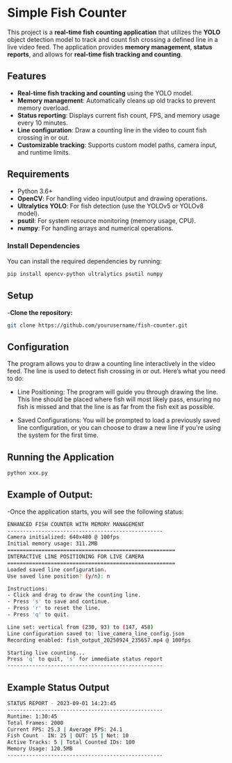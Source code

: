 # Simple Fish Counter

This project is a **real-time fish counting application** that utilizes the **YOLO** object detection model to track and count fish crossing a defined line in a live video feed. The application provides **memory management**, **status reports**, and allows for **real-time fish tracking and counting**.

## Features

- **Real-time fish tracking and counting** using the YOLO model.
- **Memory management**: Automatically cleans up old tracks to prevent memory overload.
- **Status reporting**: Displays current fish count, FPS, and memory usage every 10 minutes.
- **Line configuration**: Draw a counting line in the video to count fish crossing in or out.
- **Customizable tracking**: Supports custom model paths, camera input, and runtime limits.

## Requirements

- Python 3.6+
- **OpenCV**: For handling video input/output and drawing operations.
- **Ultralytics YOLO**: For fish detection (use the YOLOv5 or YOLOv8 model).
- **psutil**: For system resource monitoring (memory usage, CPU).
- **numpy**: For handling arrays and numerical operations.

### Install Dependencies

You can install the required dependencies by running:

```bash
pip install opencv-python ultralytics psutil numpy
```

## Setup
-**Clone the repository:**
```bash
git clone https://github.com/yourusername/fish-counter.git
```

## Configuration
The program allows you to draw a counting line interactively in the video feed. The line is used to detect fish crossing in or out. Here’s what you need to do:

- Line Positioning: The program will guide you through drawing the line. This line should be placed where fish will most likely pass, ensuring no fish is missed and that the line is as far from the fish exit as possible.

- Saved Configurations: You will be prompted to load a previously saved line configuration, or you can choose to draw a new line if you're using the system for the first time.
## Running the Application
```bash
python xxx.py
```
## Example of Output:
-Once the application starts, you will see the following status:
```bash
ENHANCED FISH COUNTER WITH MEMORY MANAGEMENT
--------------------------------------------------
Camera initialized: 640x480 @ 100fps
Initial memory usage: 311.2MB
======================================================
INTERACTIVE LINE POSITIONING FOR LIVE CAMERA
======================================================
Loaded saved line configuration.
Use saved line position? (y/n): n

Instructions:
- Click and drag to draw the counting line.
- Press 's' to save and continue.
- Press 'r' to reset the line.
- Press 'q' to quit.

Line set: vertical from (230, 93) to (147, 458)
Line configuration saved to: live_camera_line_config.json
Recording enabled: fish_output_20250924_235657.mp4 @ 100fps

Starting live counting...
Press 'q' to quit, 's' for immediate status report
--------------------------------------------------
```
## Example Status Output
```bash
STATUS REPORT - 2023-09-01 14:23:45
--------------------------------------------------
Runtime: 1:30:45
Total Frames: 2000
Current FPS: 25.3 | Average FPS: 24.1
Fish Count - IN: 25 | OUT: 15 | Net: 10
Active Tracks: 5 | Total Counted IDs: 100
Memory Usage: 120.5MB
--------------------------------------------------
```
